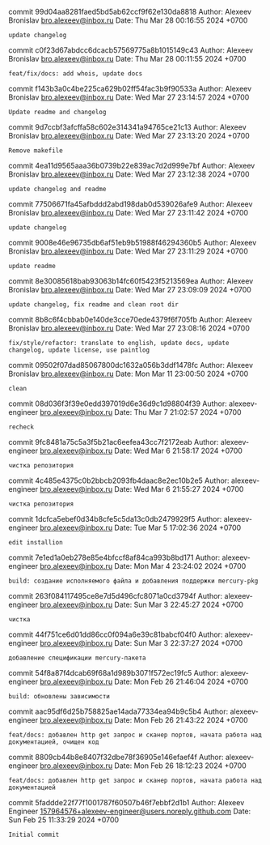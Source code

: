 commit 99d04aa8281faed5bd5ab62ccf9f62e130da8818
Author: Alexeev Bronislav <bro.alexeev@inbox.ru>
Date:   Thu Mar 28 00:16:55 2024 +0700

    update changelog

commit c0f23d67abdcc6dcacb57569775a8b1015149c43
Author: Alexeev Bronislav <bro.alexeev@inbox.ru>
Date:   Thu Mar 28 00:11:55 2024 +0700

    feat/fix/docs: add whois, update docs

commit f143b3a0c4be225ca629b02ff54fac3b9f90533a
Author: Alexeev Bronislav <bro.alexeev@inbox.ru>
Date:   Wed Mar 27 23:14:57 2024 +0700

    Update readme and changelog

commit 9d7ccbf3afcffa58c602e314341a94765ce21c13
Author: Alexeev Bronislav <bro.alexeev@inbox.ru>
Date:   Wed Mar 27 23:13:20 2024 +0700

    Remove makefile

commit 4ea11d9565aaa36b0739b22e839ac7d2d999e7bf
Author: Alexeev Bronislav <bro.alexeev@inbox.ru>
Date:   Wed Mar 27 23:12:38 2024 +0700

    update changelog and readme

commit 77506671fa45afbddd2abd198dab0d539026afe9
Author: Alexeev Bronislav <bro.alexeev@inbox.ru>
Date:   Wed Mar 27 23:11:42 2024 +0700

    update changelog

commit 9008e46e96735db6af51eb9b51988f46294360b5
Author: Alexeev Bronislav <bro.alexeev@inbox.ru>
Date:   Wed Mar 27 23:11:29 2024 +0700

    update readme

commit 8e30085618bab93063b14fc60f5423f5213569ea
Author: Alexeev Bronislav <bro.alexeev@inbox.ru>
Date:   Wed Mar 27 23:09:09 2024 +0700

    update changelog, fix readme and clean root dir

commit 8b8c6f4cbbab0e140de3cce70ede4379f6f705fb
Author: Alexeev Bronislav <bro.alexeev@inbox.ru>
Date:   Wed Mar 27 23:08:16 2024 +0700

    fix/style/refactor: translate to english, update docs, update changelog, update license, use paintlog

commit 09502f07dad85067800dc1632a056b3ddf1478fc
Author: Alexeev Bronislav <bro.alexeev@inbox.ru>
Date:   Mon Mar 11 23:00:50 2024 +0700

    clean

commit 08d036f3f39e0edd397019d6e36d9c1d98804f39
Author: alexeev-engineer <bro.alexeev@inbox.ru>
Date:   Thu Mar 7 21:02:57 2024 +0700

    recheck

commit 9fc8481a75c5a3f5b21ac6eefea43cc7f2172eab
Author: alexeev-engineer <bro.alexeev@inbox.ru>
Date:   Wed Mar 6 21:58:17 2024 +0700

    чистка репозитория

commit 4c485e4375c0b2bbcb2093fb4daac8e2ec10b2e5
Author: alexeev-engineer <bro.alexeev@inbox.ru>
Date:   Wed Mar 6 21:55:27 2024 +0700

    чистка репозитория

commit 1dcfca5ebef0d34b8cfe5c5da13c0db2479929f5
Author: alexeev-engineer <bro.alexeev@inbox.ru>
Date:   Tue Mar 5 17:02:36 2024 +0700

    edit installion

commit 7e1ed1a0eb278e85e4bfccf8af84ca993b8bd171
Author: alexeev-engineer <bro.alexeev@inbox.ru>
Date:   Mon Mar 4 23:24:02 2024 +0700

    build: создание исполняемого файла и добавления поддержки mercury-pkg

commit 263f084117495ce8e7d5d496cfc8071a0cd3794f
Author: alexeev-engineer <bro.alexeev@inbox.ru>
Date:   Sun Mar 3 22:45:27 2024 +0700

    чистка

commit 44f751ce6d01dd86cc0f094a6e39c81babcf04f0
Author: alexeev-engineer <bro.alexeev@inbox.ru>
Date:   Sun Mar 3 22:37:27 2024 +0700

    добавление спецификации mercury-пакета

commit 54f8a87f4dcab69f68a1d989b3071f572ec19fc5
Author: alexeev-engineer <bro.alexeev@inbox.ru>
Date:   Mon Feb 26 21:46:04 2024 +0700

    build: обновлены зависимости

commit aac95df6d25b758825ae14ada77334ea94b9c5b4
Author: alexeev-engineer <bro.alexeev@inbox.ru>
Date:   Mon Feb 26 21:43:22 2024 +0700

    feat/docs: добавлен http get запрос и сканер портов, начата работа над документацией, очищен код

commit 8809cb44b8e8407f32dbe78f36905e146efaef4f
Author: alexeev-engineer <bro.alexeev@inbox.ru>
Date:   Mon Feb 26 18:12:23 2024 +0700

    feat/docs: добавлен http get запрос и сканер портов, начата работа над документацией

commit 5faddde22f77f1001787f60507b46f7ebbf2d1b1
Author: Alexeev Engineer <157964576+alexeev-engineer@users.noreply.github.com>
Date:   Sun Feb 25 11:33:29 2024 +0700

    Initial commit
